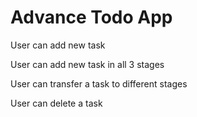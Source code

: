 <h1>Advance Todo App</h1>
<p>User can add new task </p>
<p>User can add new task in all 3 stages</p>
<p>User can transfer a task to different stages</p>
<p>User can delete a task</p>